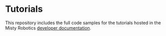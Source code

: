 # Tutorials
This repository includes the full code samples for the tutorials hosted in the Misty Robotics [developer documentation](https://docs.mistyrobotics.com). 
